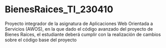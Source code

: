 # BienesRaices_TI_230410
Proyecto integrador de la asignatura de Aplicaciones Web Orientada a Servicios (AWOS), en la que dado el código avanzado del proyecto de Bienes Raíces, el estudiante deberá cumplir con la realización de cambios sobre el código base del proyecto
